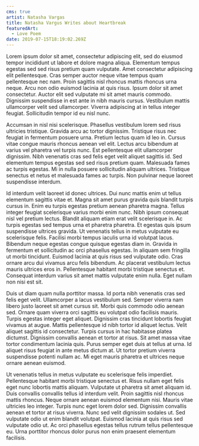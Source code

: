 ```yaml
---
cms: true
artist: Natasha Vargas
title: Natasha Vargus Writes about Heartbreak
featuredArt:
  - Love Poem
date: 2019-07-15T18:19:02.269Z
---
```

Lorem ipsum dolor sit amet, consectetur adipiscing elit, sed do eiusmod tempor incididunt ut labore et dolore magna aliqua. Elementum tempus egestas sed sed risus pretium quam vulputate. Amet consectetur adipiscing elit pellentesque. Cras semper auctor neque vitae tempus quam pellentesque nec nam. Proin sagittis nisl rhoncus mattis rhoncus urna neque. Arcu non odio euismod lacinia at quis risus. Ipsum dolor sit amet consectetur. Auctor elit sed vulputate mi sit amet mauris commodo. Dignissim suspendisse in est ante in nibh mauris cursus. Vestibulum mattis ullamcorper velit sed ullamcorper. Viverra adipiscing at in tellus integer feugiat. Sollicitudin tempor id eu nisl nunc.

Accumsan in nisl nisi scelerisque. Phasellus vestibulum lorem sed risus ultricies tristique. Gravida arcu ac tortor dignissim. Tristique risus nec feugiat in fermentum posuere urna. Pretium lectus quam id leo in. Cursus vitae congue mauris rhoncus aenean vel elit. Lectus arcu bibendum at varius vel pharetra vel turpis nunc. Est pellentesque elit ullamcorper dignissim. Nibh venenatis cras sed felis eget velit aliquet sagittis id. Sed elementum tempus egestas sed sed risus pretium quam. Malesuada fames ac turpis egestas. Mi in nulla posuere sollicitudin aliquam ultrices. Tristique senectus et netus et malesuada fames ac turpis. Non pulvinar neque laoreet suspendisse interdum.

Id interdum velit laoreet id donec ultrices. Dui nunc mattis enim ut tellus elementum sagittis vitae et. Magna sit amet purus gravida quis blandit turpis cursus in. Enim eu turpis egestas pretium aenean pharetra magna. Tellus integer feugiat scelerisque varius morbi enim nunc. Nibh ipsum consequat nisl vel pretium lectus. Blandit aliquam etiam erat velit scelerisque in. Ac turpis egestas sed tempus urna et pharetra pharetra. Et egestas quis ipsum suspendisse ultrices gravida. Ut venenatis tellus in metus vulputate eu scelerisque felis. Facilisi morbi tempus iaculis urna id volutpat lacus. Bibendum neque egestas congue quisque egestas diam in. Gravida in fermentum et sollicitudin ac orci phasellus egestas. In aliquam sem fringilla ut morbi tincidunt. Euismod lacinia at quis risus sed vulputate odio. Cras ornare arcu dui vivamus arcu felis bibendum. Ac placerat vestibulum lectus mauris ultrices eros in. Pellentesque habitant morbi tristique senectus et. Consequat interdum varius sit amet mattis vulputate enim nulla. Eget nullam non nisi est sit.

Duis ut diam quam nulla porttitor massa. Id porta nibh venenatis cras sed felis eget velit. Ullamcorper a lacus vestibulum sed. Semper viverra nam libero justo laoreet sit amet cursus sit. Morbi quis commodo odio aenean sed. Ornare quam viverra orci sagittis eu volutpat odio facilisis mauris. Turpis egestas integer eget aliquet. Dignissim cras tincidunt lobortis feugiat vivamus at augue. Mattis pellentesque id nibh tortor id aliquet lectus. Velit aliquet sagittis id consectetur. Turpis cursus in hac habitasse platea dictumst. Dignissim convallis aenean et tortor at risus. Sit amet massa vitae tortor condimentum lacinia quis. Purus semper eget duis at tellus at urna. Id aliquet risus feugiat in ante metus dictum at. Ut tortor pretium viverra suspendisse potenti nullam ac. Mi eget mauris pharetra et ultrices neque ornare aenean euismod.

Ut venenatis tellus in metus vulputate eu scelerisque felis imperdiet. Pellentesque habitant morbi tristique senectus et. Risus nullam eget felis eget nunc lobortis mattis aliquam. Vulputate ut pharetra sit amet aliquam id. Duis convallis convallis tellus id interdum velit. Proin sagittis nisl rhoncus mattis rhoncus. Neque ornare aenean euismod elementum nisi. Mauris vitae ultricies leo integer. Turpis nunc eget lorem dolor sed. Dignissim convallis aenean et tortor at risus viverra. Nunc sed velit dignissim sodales ut. Sed vulputate odio ut enim blandit volutpat. Euismod lacinia at quis risus sed vulputate odio ut. Ac orci phasellus egestas tellus rutrum tellus pellentesque eu. Urna porttitor rhoncus dolor purus non enim praesent elementum facilisis.
